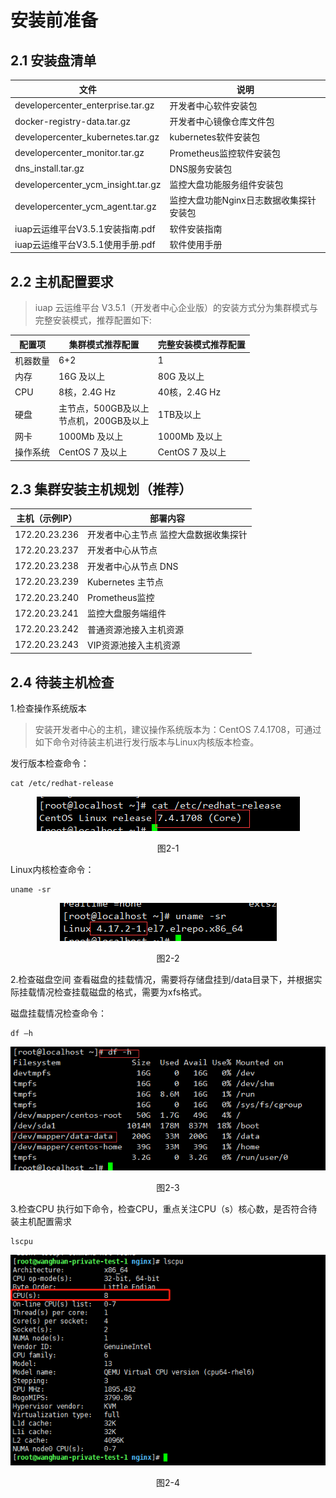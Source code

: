 # 安装前准备

## 2.1 安装盘清单

文件 | 说明
---|---
developercenter_enterprise.tar.gz | 开发者中心软件安装包
docker-registry-data.tar.gz | 开发者中心镜像仓库文件包
developercenter_kubernetes.tar.gz | kubernetes软件安装包
developercenter_monitor.tar.gz | Prometheus监控软件安装包
dns_install.tar.gz | DNS服务安装包
developercenter_ycm_insight.tar.gz | 监控大盘功能服务组件安装包
developercenter_ycm_agent.tar.gz | 监控大盘功能Nginx日志数据收集探针安装包
iuap云运维平台V3.5.1安装指南.pdf | 软件安装指南
iuap云运维平台V3.5.1使用手册.pdf | 软件使用手册

## 2.2 主机配置要求
> iuap 云运维平台 V3.5.1（开发者中心企业版）的安装方式分为集群模式与完整安装模式，推荐配置如下:

配置项 | 集群模式推荐配置 | 完整安装模式推荐配置
---|---|---
机器数量 | 6+2 | 1
内存 | 16G 及以上 | 80G 及以上
CPU  | 8核，2.4G Hz|40核，2.4G Hz
硬盘 | 主节点，500GB及以上<br/>节点机，200GB及以上|1TB及以上
网卡 | 1000Mb 及以上 | 1000Mb 及以上
操作系统 | CentOS 7 及以上 | CentOS 7 及以上

## 2.3 集群安装主机规划（推荐）

主机（示例IP） | 部署内容
---|---
172.20.23.236 | 开发者中心主节点 监控大盘数据收集探针
172.20.23.237 | 开发者中心从节点	
172.20.23.238 | 开发者中心从节点	DNS
172.20.23.239 | Kubernetes 主节点
172.20.23.240 | Prometheus监控
172.20.23.241 | 监控大盘服务端组件
172.20.23.242 | 普通资源池接入主机资源
172.20.23.243 | VIP资源池接入主机资源

## 2.4 待装主机检查
1.检查操作系统版本
> 安装开发者中心的主机，建议操作系统版本为：CentOS 7.4.1708，可通过如下命令对待装主机进行发行版本与Linux内核版本检查。

发行版本检查命令：
```
cat /etc/redhat-release
```
 <div align=center>
 <img src="/articles/developer/3-/images/2-1.png"/>
 </div>
 <p align="center">图2-1</p>
								
Linux内核检查命令：
```
uname -sr
```
 <div align=center>
 <img src="/articles/developer/3-/images/2-2.png"/>
 </div>
 <p align="center">图2-2</p>
 					
2.检查磁盘空间
查看磁盘的挂载情况，需要将存储盘挂到/data目录下，并根据实际挂载情况检查挂载磁盘的格式，需要为xfs格式。

磁盘挂载情况检查命令：
```
df –h
```
 <div align=center>
 <img src="/articles/developer/3-/images/2-3.png"/>
 </div>
 <p align="center">图2-3</p>

3.检查CPU
执行如下命令，检查CPU，重点关注CPU（s）核心数，是否符合待装主机配置需求
```
lscpu
```
 <div align=center>
 <img src="/articles/developer/3-/images/2-4.png"/>
 </div>
 <p align="center">图2-4</p>
